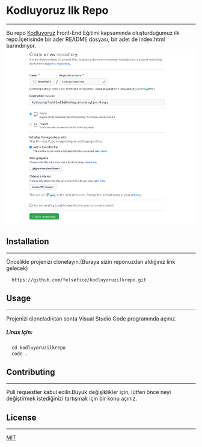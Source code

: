 # Kodluyoruz Ilk Repo
---

Bu repo [Kodluyoruz](https://kodluyoruz.org/) Front-End Eğitimi kapsamında oluşturduğumuz ilk repo.İçerisinde bir ader README dosyası, bir adet de index.html barındırıyor.
![](/kodluyoruzilkrepo.png)


## Installation
---

Öncelikle projenizi clonelayın.(Buraya sizin reponuzdan aldığınız link gelecek)
```
  https://github.com/felsefice/kodluyoruzilkrepo.git

``` 

## Usage
---

Projenizi cloneladıktan sonta Visual Studio Code programında açınız.

##### Linux için:
```
  cd kodluyoruzilkrepo
  code .
```

## Contributing
---

Pull requestler kabul edilir.Büyük değişiklikler için, lütfen önce neyi değiştirmek istediğinizi tartışmak için bir konu açınız.

## License
---

[MIT](MIT) 
